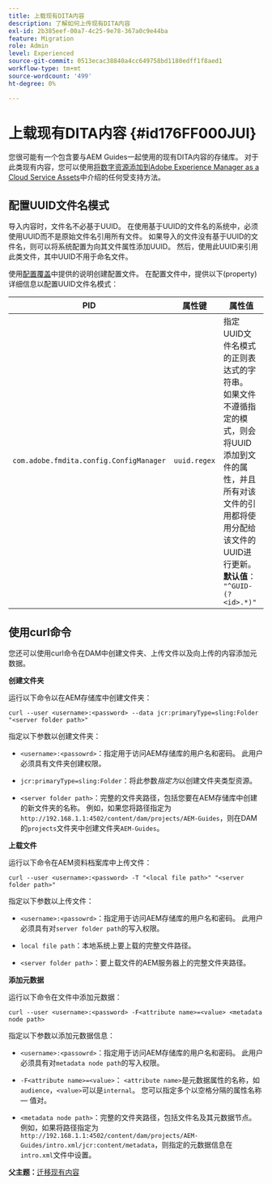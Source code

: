 ```yaml
---
title: 上载现有DITA内容
description: 了解如何上传现有DITA内容
exl-id: 2b385eef-00a7-4c25-9e78-367a0c9e44ba
feature: Migration
role: Admin
level: Experienced
source-git-commit: 0513ecac38840a4cc649758bd1180edff1f8aed1
workflow-type: tm+mt
source-wordcount: '499'
ht-degree: 0%

---
```


# 上载现有DITA内容 {#id176FF000JUI}

您很可能有一个包含要与AEM Guides一起使用的现有DITA内容的存储库。 对于此类现有内容，您可以使用[将数字资源添加到Adobe Experience Manager as a Cloud Service Assets](https://experienceleague.adobe.com/docs/experience-manager-cloud-service/assets/manage/add-assets.html)中介绍的任何受支持方法。

## 配置UUID文件名模式

导入内容时，文件名不必基于UUID。 在使用基于UUID的文件名的系统中，必须使用UUID而不是原始文件名引用所有文件。 如果导入的文件没有基于UUID的文件名，则可以将系统配置为向其文件属性添加UUID。 然后，使用此UUID来引用此类文件，其中UUID不用于命名文件。

使用[配置覆盖](download-install-additional-config-override.md#)中提供的说明创建配置文件。 在配置文件中，提供以下\(property\)详细信息以配置UUID文件名模式：

| PID | 属性键 | 属性值 |
|---|------------|--------------|
| `com.adobe.fmdita.config.ConfigManager` | `uuid.regex` | 指定UUID文件名模式的正则表达式的字符串。 <br>如果文件不遵循指定的模式，则会将UUID添加到文件的属性，并且所有对该文件的引用都将使用分配给该文件的UUID进行更新。<br> **默认值**： `"^GUID-(?<id>.*)"` |

## 使用curl命令

您还可以使用curl命令在DAM中创建文件夹、上传文件以及向上传的内容添加元数据。

**创建文件夹**

运行以下命令以在AEM存储库中创建文件夹：

```
curl --user <username>:<password> --data jcr:primaryType=sling:Folder "<server folder path>"
```

指定以下参数以创建文件夹：

- `<username>:<passowrd>`：指定用于访问AEM存储库的用户名和密码。 此用户必须具有文件夹创建权限。

- `jcr:primaryType=sling:Folder`：将此参数&#x200B;*指定为*&#x200B;以创建文件夹类型资源。

- `<server folder path>`：完整的文件夹路径，包括您要在AEM存储库中创建的新文件夹的名称。 例如，如果您将路径指定为`http://192.168.1.1:4502/content/dam/projects/AEM-Guides`，则在DAM的`projects`文件夹中创建文件夹`AEM-Guides`。


**上载文件**

运行以下命令在AEM资料档案库中上传文件：

```
curl --user <username>:<password> -T "<local file path>" "<server folder path>"
```

指定以下参数以上传文件：

- `<username>:<passowrd>`：指定用于访问AEM存储库的用户名和密码。 此用户必须具有对`server folder path`的写入权限。

- ``local file path``：本地系统上要上载的完整文件路径。

- `<server folder path>`：要上载文件的AEM服务器上的完整文件夹路径。


**添加元数据**

运行以下命令在文件中添加元数据：

```
curl --user <username>:<password> -F<attribute name>=<value> <metadata node path>
```

指定以下参数以添加元数据信息：

- `<username>:<passowrd>`：指定用于访问AEM存储库的用户名和密码。 此用户必须具有对``metadata node path``的写入权限。

- ``-F<attribute name>=<value>``： `<attribute name>`是元数据属性的名称，如`audience`，`<value>`可以是`internal`。 您可以指定多个以空格分隔的属性名称 — 值对。

- `<metadata node path>`：完整的文件夹路径，包括文件名及其元数据节点。 例如，如果将路径指定为`http://192.168.1.1:4502/content/dam/projects/AEM-Guides/intro.xml/jcr:content/metadata`，则指定的元数据信息在`intro.xml`文件中设置。


**父主题：**[&#x200B;迁移现有内容](migrate-content.md)
